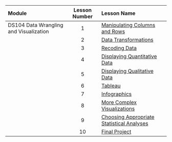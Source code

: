 |Module                 |Lesson Number|Lesson Name|
|:---                   |:---:        |:---       |
|DS104 Data Wrangling and Visualization  |1   | [Manipulating Columns and Rows ](DS104L1.ipynb)  |
|                       |2   | [Data Transformations ](DS104L2.ipynb)                |
|                       |3   | [Recoding Data ](DS104L3.ipynb)              |
|                       |4   | [Displaying Quantitative Data ](DS104L4.ipynb)|
|                       |5   | [Displaying Qualitative Data ](DS104L5.ipynb)      |
|                       |6   | [Tableau ](DS104L6.ipynb)        | 
|                       |7   | [Infographics ](DS104L7.ipynb)       |
|                       |8   | [More Complex Visualizations ](DS104L8.ipynb)   | 
|                       |9   | [Choosing Appropriate Statistical Analyses ](DS104L9.ipynb)  | 
|                       |10  | [Final Project ](DS104L10.ipynb)         | 


